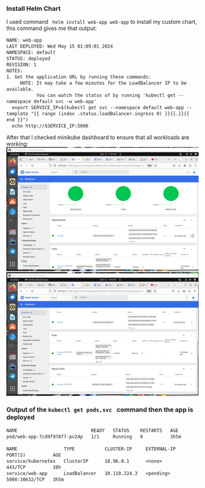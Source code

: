 ### Install Helm Chart
I used command ``` helm install web-app web-app``` to install my custom chart, this command gives me that output:
```
NAME: web-app
LAST DEPLOYED: Wed May 15 01:09:01 2024
NAMESPACE: default
STATUS: deployed
REVISION: 1
NOTES:
1. Get the application URL by running these commands:
     NOTE: It may take a few minutes for the LoadBalancer IP to be available.
           You can watch the status of by running 'kubectl get --namespace default svc -w web-app'
  export SERVICE_IP=$(kubectl get svc --namespace default web-app --template "{{ range (index .status.loadBalancer.ingress 0) }}{{.}}{{ end }}")
  echo http://$SERVICE_IP:5000
```

After that I checked minikube dashboard to ensure that all workloads are working:
![dashboard_screenshot_1](https://github.com/MinusOne-1/DevOpsUI-s24-labs/blob/lab10/k8s/pictures/minikube_dashboard_workload1.jpg)
![dashboard_screenshot_2](https://github.com/MinusOne-1/DevOpsUI-s24-labs/blob/lab10/k8s/pictures/minikube_dashboard_workload2.jpg)

### Output of the ```kubectl get pods,svc ``` command then the app is deployed
```commandline
NAME                           READY   STATUS    RESTARTS   AGE
pod/web-app-7cd9f978f7-pv24p   1/1     Running   0          3h5m

NAME                 TYPE           CLUSTER-IP     EXTERNAL-IP   PORT(S)          AGE
service/kubernetes   ClusterIP      10.96.0.1      <none>        443/TCP          10h
service/web-app      LoadBalancer   10.110.224.3   <pending>     5000:30632/TCP   3h5m
```
